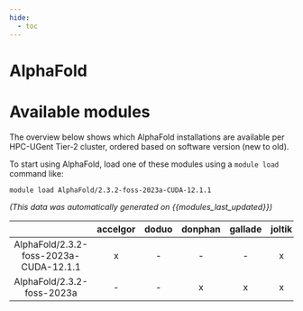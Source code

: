 ```yaml
---
hide:
  - toc
---
```


AlphaFold
=========

# Available modules


The overview below shows which AlphaFold installations are available per HPC-UGent Tier-2 cluster, ordered based on software version (new to old).

To start using AlphaFold, load one of these modules using a `module load` command like:

```shell
module load AlphaFold/2.3.2-foss-2023a-CUDA-12.1.1
```

*(This data was automatically generated on {{modules_last_updated}})*  

| |accelgor|doduo|donphan|gallade|joltik|shinx|
| :---: | :---: | :---: | :---: | :---: | :---: | :---: |
|AlphaFold/2.3.2-foss-2023a-CUDA-12.1.1|x|-|-|-|x|-|
|AlphaFold/2.3.2-foss-2023a|-|-|x|x|x|x|
